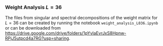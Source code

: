 ### Weight Analysis $L=36$

The files from singular and spectral decompositions of the weight matrix for $L=36$ can be created by running the notebook `weight_analysis_L036.ipynb` or can be downloaded from <https://drive.google.com/drive/folders/1pYvlaEvrJxS8Hpnw-RPjJ5utpcd4a7RG?usp=sharing>.




